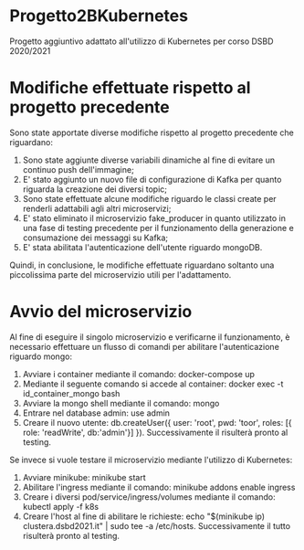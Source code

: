 # Progetto2BKubernetes

Progetto aggiuntivo adattato all'utilizzo di Kubernetes per corso DSBD 2020/2021

# Modifiche effettuate rispetto al progetto precedente

Sono state apportate diverse modifiche rispetto al progetto precedente che riguardano:
1) Sono state aggiunte diverse variabili dinamiche al fine di evitare un continuo push dell'immagine;
2) E' stato aggiunto un nuovo file di configurazione di Kafka per quanto riguarda la creazione dei diversi topic;
3) Sono state effettuate alcune modifiche riguardo le classi create per renderli adattabili agli altri microservizi;
4) E' stato eliminato il microservizio fake_producer in quanto utilizzato in una fase di testing precedente per il funzionamento della generazione e consumazione dei messaggi su Kafka;
5) E' stata abilitata l'autenticazione dell'utente riguardo mongoDB.

Quindi, in conclusione, le modifiche effettuate riguardano soltanto una piccolissima parte del microservizio utili per l'adattamento.

# Avvio del microservizio

Al fine di eseguire il singolo microservizio e verificarne il funzionamento, è necessario effettuare un flusso di comandi per abilitare l'autenticazione riguardo mongo:
1) Avviare i container mediante il comando:
  docker-compose up
2) Mediante il seguente comando si accede al container:
  docker exec -t id_container_mongo bash
3) Avviare la mongo shell mediante il comando:
  mongo
4) Entrare nel database admin:
  use admin
5) Creare il nuovo utente:
  db.createUser({
  user: 'root',
  pwd: 'toor',
  roles: [{ role: 'readWrite', db:'admin'}]
  }).
Successivamente il risulterà pronto al testing.
  
Se invece si vuole testare il microservizio mediante l'utilizzo di Kubernetes:
1) Avviare minikube:
  minikube start
2) Abilitare l'ingress mediante il comando:
  minikube addons enable ingress
3) Creare i diversi pod/service/ingress/volumes mediante il comando:
  kubectl apply -f k8s
4) Creare l'host al fine di abilitare le richieste:
  echo "$(minikube ip) clustera.dsbd2021.it" | sudo tee -a /etc/hosts.
Successivamente il tutto risulterà pronto al testing.
